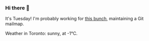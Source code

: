 ### Hi there :wave:

It's Tuesday! I'm probably working for [this bunch](https://github.com/kohofinancial), maintaining a Git mailmap.

Weather in Toronto: sunny, at -1°C.
